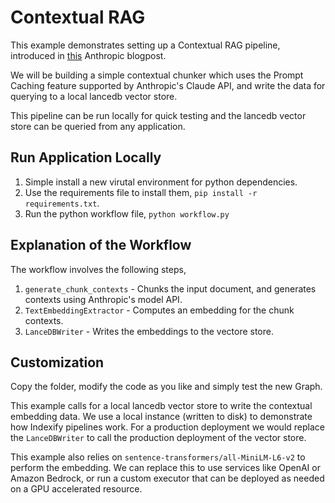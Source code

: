 # Contextual RAG

This example demonstrates setting up a Contextual RAG pipeline, introduced in [this](https://www.anthropic.com/news/contextual-retrieval) Anthropic blogpost.

We will be building a simple contextual chunker which uses the Prompt Caching feature supported by Anthropic's Claude API, and write the data for querying
to a local lancedb vector store.

This pipeline can be run locally for quick testing and the lancedb vector store can be queried from any application.

## Run Application Locally

1. Simple install a new virutal environment for python dependencies.
2. Use the requirements file to install them, `pip install -r requirements.txt`.
3. Run the python workflow file, `python workflow.py`

## Explanation of the Workflow
The workflow involves the following steps,
1. `generate_chunk_contexts` - Chunks the input document, and generates contexts using Anthropic's model API.
2. `TextEmbeddingExtractor` - Computes an embedding for the chunk contexts.
3. `LanceDBWriter` - Writes the embeddings to the vectore store. 

## Customization

Copy the folder, modify the code as you like and simply test the new Graph.

This example calls for a local lancedb vector store to write the contextual embedding data. We use a local instance (written to disk) to
demonstrate how Indexify pipelines work. For a production deployment we would replace the `LanceDBWriter` to call the production
deployment of the vector store.

This example also relies on `sentence-transformers/all-MiniLM-L6-v2` to perform the embedding. We can replace this to use services like
OpenAI or Amazon Bedrock, or run a custom executor that can be deployed as needed on a GPU accelerated resource.